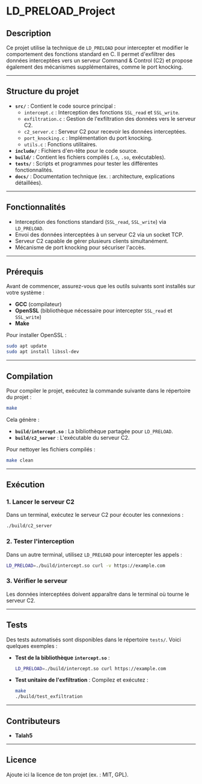 # **LD_PRELOAD_Project**

## **Description**
Ce projet utilise la technique de `LD_PRELOAD` pour intercepter et modifier le comportement des fonctions standard en C. Il permet d'exfiltrer des données interceptées vers un serveur Command & Control (C2) et propose également des mécanismes supplémentaires, comme le port knocking.

---

## **Structure du projet**
- **`src/`** : Contient le code source principal :
  - `intercept.c` : Interception des fonctions `SSL_read` et `SSL_write`.
  - `exfiltration.c` : Gestion de l'exfiltration des données vers le serveur C2.
  - `c2_server.c` : Serveur C2 pour recevoir les données interceptées.
  - `port_knocking.c` : Implémentation du port knocking.
  - `utils.c` : Fonctions utilitaires.
- **`include/`** : Fichiers d'en-tête pour le code source.
- **`build/`** : Contient les fichiers compilés (`.o`, `.so`, exécutables).
- **`tests/`** : Scripts et programmes pour tester les différentes fonctionnalités.
- **`docs/`** : Documentation technique (ex. : architecture, explications détaillées).

---

## **Fonctionnalités**
- Interception des fonctions standard (`SSL_read`, `SSL_write`) via `LD_PRELOAD`.
- Envoi des données interceptées à un serveur C2 via un socket TCP.
- Serveur C2 capable de gérer plusieurs clients simultanément.
- Mécanisme de port knocking pour sécuriser l'accès.

---

## **Prérequis**
Avant de commencer, assurez-vous que les outils suivants sont installés sur votre système :
- **GCC** (compilateur)
- **OpenSSL** (bibliothèque nécessaire pour intercepter `SSL_read` et `SSL_write`)
- **Make**

Pour installer OpenSSL :
```bash
sudo apt update
sudo apt install libssl-dev
```

---

## **Compilation**
Pour compiler le projet, exécutez la commande suivante dans le répertoire du projet :
```bash
make
```

Cela génère :
- **`build/intercept.so`** : La bibliothèque partagée pour `LD_PRELOAD`.
- **`build/c2_server`** : L'exécutable du serveur C2.

Pour nettoyer les fichiers compilés :
```bash
make clean
```

---

## **Exécution**

### **1. Lancer le serveur C2**
Dans un terminal, exécutez le serveur C2 pour écouter les connexions :
```bash
./build/c2_server
```

### **2. Tester l'interception**
Dans un autre terminal, utilisez `LD_PRELOAD` pour intercepter les appels :
```bash
LD_PRELOAD=./build/intercept.so curl -v https://example.com
```

### **3. Vérifier le serveur**
Les données interceptées doivent apparaître dans le terminal où tourne le serveur C2.

---

## **Tests**
Des tests automatisés sont disponibles dans le répertoire `tests/`. Voici quelques exemples :
- **Test de la bibliothèque `intercept.so`** :
  ```bash
  LD_PRELOAD=./build/intercept.so curl https://example.com
  ```

- **Test unitaire de l'exfiltration** :
  Compilez et exécutez :
  ```bash
  make
  ./build/test_exfiltration
  ```


---

## **Contributeurs**
- **Talah5**

---

## **Licence**
Ajoute ici la licence de ton projet (ex. : MIT, GPL).


